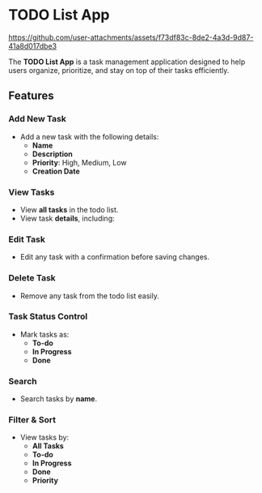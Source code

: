# TODO List App

https://github.com/user-attachments/assets/f73df83c-8de2-4a3d-9d87-41a8d017dbe3



The **TODO List App** is a task management application designed to help users organize, prioritize, and stay on top of their tasks efficiently.

##  Features

### Add New Task
- Add a new task with the following details:
  - **Name**
  - **Description**
  - **Priority**: High, Medium, Low
  - **Creation Date**

### View Tasks
- View **all tasks** in the todo list.
- View task **details**, including:

### Edit Task
- Edit any task with a confirmation before saving changes.

### Delete Task
- Remove any task from the todo list easily.

### Task Status Control
- Mark tasks as:
  - **To-do**
  - **In Progress**
  - **Done**

### Search
- Search tasks by **name**.

### Filter & Sort
- View tasks by:
  - **All Tasks**
  - **To-do**
  - **In Progress**
  - **Done**
  - **Priority**


